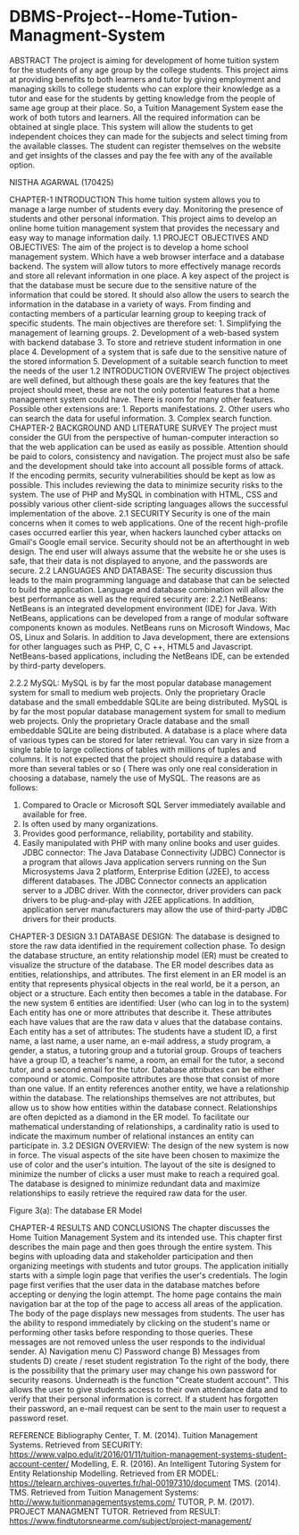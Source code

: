 # DBMS-Project--Home-Tution-Managment-System

ABSTRACT
The project is aiming for development of home tuition system for the students of any age group by the college students. This project aims at providing benefits to both learners and tutor by giving employment  and managing skills to college students who can explore their knowledge as a tutor and ease for the students by getting knowledge from the people of same age group at their place. So, a Tuition Management System ease the work of both tutors and learners. All the required information can be obtained at single place. This system will allow the students to get independent choices they can made for the subjects and select timing from the available classes. The student can register themselves on the website and get insights of the classes and pay the fee with any of the available option.


NISTHA AGARWAL    (170425)



CHAPTER-1
 INTRODUCTION
This home tuition system allows you to manage a large number of students every day. Monitoring the presence of students and other personal information. This project aims to develop an online home tuition management system that provides the necessary and easy way to manage information daily.
1.1 PROJECT OBJECTIVES AND OBJECTIVES:
The aim of the project is to develop a home school management system. Which have a web browser interface and a database backend. The system will allow tutors to more effectively manage records and store all relevant information in one place. A key aspect of the project is that the database must be secure due to the sensitive nature of the information that could be stored. It should also allow the  users to search the information in the database in a variety of ways. From finding and contacting members of a particular learning group to keeping track of specific students.
The main objectives are therefore set:
    1. Simplifying the management of learning groups.
    2. Development of a web-based system with backend database
    3. To store and retrieve student information in one place
    4. Development of a system that is safe due to the sensitive nature of the stored information
    5. Development of a suitable search function to meet the needs of the user
1.2 INTRODUCTION OVERVIEW
The project objectives are well defined, but although these goals are the key features that the project should meet, these are not the only potential features that a home management system could have. There is room for many other features. Possible other extensions are:
     1.   Reports manifestations.
     2.   Other users who can search the data for useful information. 
     3.   Complex search function.
CHAPTER-2
BACKGROUND AND LITERATURE SURVEY
The project must consider the GUI from the perspective of human-computer interaction so that the web application can be used as easily as possible. Attention should be paid to colors, consistency and navigation. The project must also be safe and the development should take into account all possible forms of attack. If the encoding permits, security vulnerabilities should be kept as low as possible. This includes reviewing the data to minimize security risks to the system. The use of PHP and MySQL in combination with HTML, CSS and possibly various other client-side scripting languages ​​allows the successful implementation of the above.
2.1 SECURITY
Security is one of the main concerns when it comes to web applications. One of the recent high-profile cases occurred earlier this year, when hackers launched cyber attacks on Gmail's Google email service. Security should not be an afterthought in web design. The end user will always assume that the website he or she uses is safe, that their data is not displayed to anyone, and the passwords are secure.
2.2 LANGUAGES AND DATABASE:
The security discussion thus leads to the main programming language and database that can be selected to build the application. Language and database combination will allow the best performance as well as the required security are:
2.2.1 NetBeans:
NetBeans is an integrated development environment (IDE) for Java. With NetBeans, applications can be developed from a range of modular software components known as modules. NetBeans runs on Microsoft Windows, Mac OS, Linux and Solaris. In addition to Java development, there are extensions for other languages ​​such as PHP, C, C ++, HTML5 and Javascript. NetBeans-based applications, including the NetBeans IDE, can be extended by third-party developers.


2.2.2 MySQL: 
MySQL is by far the most popular database management system for small to medium web projects. Only the proprietary Oracle database and the small embeddable SQLite are being distributed.
MySQL is by far the most popular database management system for small to medium web projects. Only the proprietary Oracle database and the small embeddable SQLite are being distributed.
A database is a place where data of various types can be stored for later retrieval. You can vary in size from a single table to large collections of tables with millions of tuples and columns. It is not expected that the project should require a database with more than several tables or so (
There was only one real consideration in choosing a database, namely the use of MySQL. The reasons are as follows:
1. Compared to Oracle or Microsoft SQL Server immediately available and available for free.
2. Is often used by many organizations.
3. Provides good performance, reliability, portability and stability.
4. Easily manipulated with PHP with many online books and user guides.
JDBC connector:
The Java Database Connectivity (JDBC) Connector is a program that allows Java application servers running on the Sun Microsystems Java 2 platform, Enterprise Edition (J2EE), to access different databases. The JDBC Connector connects an application server to a JDBC driver. With the connector, driver providers can pack drivers to be plug-and-play with J2EE applications. In addition, application server manufacturers may allow the use of third-party JDBC drivers for their products.



CHAPTER-3
DESIGN
3.1 DATABASE DESIGN:
The database is designed to store the raw data identified in the requirement collection phase. To design the database structure, an entity relationship model (ER) must be created to visualize the structure of the database. The ER model describes data as entities, relationships, and attributes. The first element in an ER model is an entity that represents physical objects in the real world, be it a person, an object or a structure. Each entity then becomes a table in the database. For the new system 6 entities are identified:
User (who can log in to the system)
Each entity has one or more attributes that describe it. These attributes each have values ​​that are the raw data v alues ​​that the database contains.
Each entity has a set of attributes:
The students have a student ID, a first name, a last name, a user name, an e-mail address, a study program, a gender, a status, a tutoring group and a tutorial group.
Groups of teachers have a group ID, a teacher's name, a room, an email for the tutor, a second tutor, and a second email for the tutor.
Database attributes can be either compound or atomic. Composite attributes are those that consist of more than one value.
If an entity references another entity, we have a relationship within the database. The relationships themselves are not attributes, but allow us to show how entities within the database connect. Relationships are often depicted as a diamond in the ER model. To facilitate our mathematical understanding of relationships, a cardinality ratio is used to indicate the maximum number of relational instances an entity can participate in.
3.2 DESIGN OVERVIEW:
The design of the new system is now in force. The visual aspects of the site have been chosen to maximize the use of color and the user's intuition. The layout of the site is designed to minimize the number of clicks a user must make to reach a required goal. The database is designed to minimize redundant data and maximize relationships to easily retrieve the required raw data for the user.


Figure 3(a): The database ER Model



CHAPTER-4
RESULTS AND CONCLUSIONS
The chapter discusses the Home Tuition Management System and its intended use. This chapter first describes the main page and then goes through the entire system. This begins with uploading data and stakeholder participation and then organizing meetings with students and tutor groups.
The application initially starts with a simple login page that verifies the user's credentials. The login page first verifies that the user data in the database matches before accepting or denying the login attempt. The home page contains the main navigation bar at the top of the page to access all areas of the application.
The body of the page displays new messages from students. The user has the ability to respond immediately by clicking on the student's name or performing other tasks before responding to those queries. These messages are not removed unless the user responds to the individual sender.
A) Navigation menu
C) Password change
B) Messages from students
D) create / reset student registration
To the right of the body, there is the possibility that the primary user may change his own password for security reasons. Underneath is the function "Create student account". This allows the user to give students access to their own attendance data and to verify that their personal information is correct. If a student has forgotten their password, an e-mail request can be sent to the main user to request a password reset.
             

REFERENCE
Bibliography
Center, T. M. (2014). Tuition Management Systems. Retrieved from SECURITY: https://www.valpo.edu/it/2016/01/11/tuition-management-systems-student-account-center/
Modelling, E. R. (2016). An Intelligent Tutoring System for Entity Relationship Modelling. Retrieved from ER MODEL: https://telearn.archives-ouvertes.fr/hal-00197310/document
TMS. (2014). TMS. Retrieved from Tuition Management Systems: http://www.tuitionmanagementsystems.com/
TUTOR, P. M. (2017). PROJECT MANAGMENT TUTOR. Retrieved from RESULT: https://www.findtutorsnearme.com/subject/project-management/







